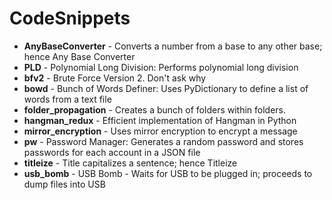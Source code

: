 # CodeSnippets

* **AnyBaseConverter** - Converts a number from a base to any other base; hence Any Base Converter
* **PLD** - Polynomial Long Division: Performs polynomial long division
* **bfv2** - Brute Force Version 2. Don't ask why
* **bowd** - Bunch of Words Definer: Uses PyDictionary to define a list of words from a text file
* **folder_propagation** - Creates a bunch of folders within folders.
* **hangman_redux** - Efficient implementation of Hangman in Python
* **mirror_encryption** - Uses mirror encryption to encrypt a message
* **pw** - Password Manager: Generates a random password and stores passwords for each account in a JSON file
* **titleize** - Title capitalizes a sentence; hence Titleize
* **usb_bomb** - USB Bomb - Waits for USB to be plugged in; proceeds to dump files into USB
